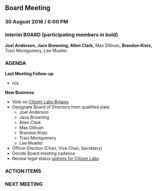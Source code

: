 ## Board Meeting
### 30 August 2016 / 6:00 PM

### Interim BOARD (participating members in bold)
**Joel Anderson, Jace Browning, Allen Clark,** Max Dillivan, **Brandon Klotz,** Traci Montgomery, Lee Mueller

### AGENDA
**Last Meeting Follow-up**
- n/a

**New Business**
- Vote on [Citizen Labs Bylaws](https://docs.google.com/document/d/1B6l-9QcfFnnr8MC4R1OfsKYCz11U-qEHYPdfHrJPa_Q/edit)
- Designate Board of Directors from qualified slate.
  - Joel Anderson
  - Jace Browning
  - Allen Clark
  - Max Dillivan
  - Brandon Klotz
  - Traci Montgomery
  - Lee Mueller
- Officer Election (Chair, Vice Chair, Secretary)
- Decide Board meeting cadence
- Review legal status [options for Citizen Labs](https://docs.google.com/document/d/1y3qVFElM6gGRhtZcqiPVet2dbfJxzyOO-h_bNLkdImM/edit?usp=sharing)

### ACTION ITEMS

### NEXT MEETING

